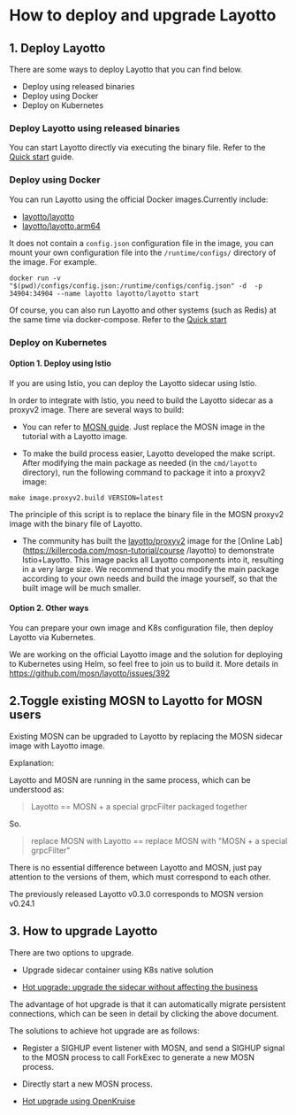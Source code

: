 # How to deploy and upgrade Layotto

## 1. Deploy Layotto

There are some ways to deploy Layotto that you can find below.

- Deploy using released binaries
- Deploy using Docker
- Deploy on Kubernetes

### Deploy Layotto using released binaries

You can start Layotto directly via executing the binary file. Refer to the [Quick start](en/start) guide.

### Deploy using Docker

You can run Layotto using the official Docker images.Currently include:

- [layotto/layotto](https://hub.docker.com/repository/docker/layotto/layotto)
- [layotto/layotto.arm64](https://hub.docker.com/repository/docker/layotto/layotto.arm64)

It does not contain a `config.json` configuration file in the image, you can mount your own configuration file into the `/runtime/configs/` directory of the image. For example.

```shell
docker run -v "$(pwd)/configs/config.json:/runtime/configs/config.json" -d  -p 34904:34904 --name layotto layotto/layotto start
```

Of course, you can also run Layotto and other systems (such as Redis) at the same time via docker-compose. Refer to the [Quick start](en/start/state/start?id=step-1-deploy-redis-and-layotto)

### Deploy on Kubernetes

#### Option 1. Deploy using Istio

If you are using Istio, you can deploy the Layotto sidecar using Istio.

In order to integrate with Istio, you need to build the Layotto sidecar as a proxyv2 image. There are several ways to build:

- You can refer to [MOSN guide](https://mosn.io/docs/user-guide/start/istio/). Just replace the MOSN image in the tutorial with a Layotto image.

- To make the build process easier, Layotto developed the make script. After modifying the main package as needed (in the `cmd/layotto` directory), run the following command to package it into a proxyv2 image:

```shell
make image.proxyv2.build VERSION=latest
```

The principle of this script is to replace the binary file in the MOSN proxyv2 image with the binary file of Layotto.

- The community has built the [layotto/proxyv2](https://hub.docker.com/r/layotto/proxyv2) image for the [Online Lab](https://killercoda.com/mosn-tutorial/course /layotto) to demonstrate Istio+Layotto. This image packs all Layotto components into it, resulting in a very large size. We recommend that you modify the main package according to your own needs and build the image yourself, so that the built image will be much smaller.

#### Option 2. Other ways

You can prepare your own image and K8s configuration file, then deploy Layotto via Kubernetes.

We are working on the official Layotto image and the solution for deploying to Kubernetes using Helm, so feel free to join us to build it. More details in <https://github.com/mosn/layotto/issues/392>

## 2.Toggle existing MOSN to Layotto for MOSN users

Existing MOSN can be upgraded to Layotto by replacing the MOSN sidecar image with Layotto image.

Explanation:

Layotto and MOSN are running in the same process, which can be understood as:

> Layotto == MOSN + a special grpcFilter packaged together

So.

> replace MOSN with Layotto == replace MOSN with "MOSN + a special grpcFilter"

There is no essential difference between Layotto and MOSN, just pay attention to the versions of them, which must correspond to each other.

The previously released Layotto v0.3.0 corresponds to MOSN version v0.24.1

## 3. How to upgrade Layotto

There are two options to upgrade.

- Upgrade sidecar container using K8s native solution
  
- [Hot upgrade: upgrade the sidecar without affecting the business](https://mosn.io/en/docs/concept/smooth-upgrade/)

The advantage of hot upgrade is that it can automatically migrate persistent connections, which can be seen in detail by clicking the above document.

The solutions to achieve hot upgrade are as follows:

- Register a SIGHUP event listener with MOSN, and send a SIGHUP signal to the MOSN process to call ForkExec to generate a new MOSN process.
  
- Directly start a new MOSN process.

- [Hot upgrade using OpenKruise](https://mosn.io/blog/posts/mosn-sidecarset-hotupgrade/)
